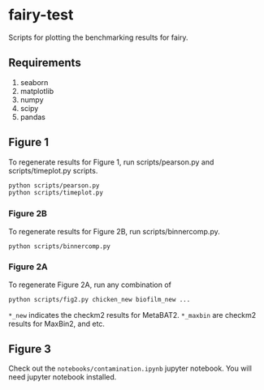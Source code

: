 # fairy-test

Scripts for plotting the benchmarking results for fairy. 

## Requirements

1. seaborn
2. matplotlib
3. numpy
4. scipy
5. pandas

## Figure 1

To regenerate results for Figure 1, run scripts/pearson.py and scripts/timeplot.py scripts.

```sh
python scripts/pearson.py
python scripts/timeplot.py
```

### Figure 2B

To regenerate results for Figure 2B, run scripts/binnercomp.py.

```sh
python scripts/binnercomp.py
```

### Figure 2A

To regenerate Figure 2A, run any combination of 
```sh
python scripts/fig2.py chicken_new biofilm_new ...
```

`*_new` indicates the checkm2 results for MetaBAT2. `*_maxbin` are checkm2 results for MaxBin2, and etc. 

## Figure 3

Check out the `notebooks/contamination.ipynb` jupyter notebook. You will need jupyter notebook installed. 

